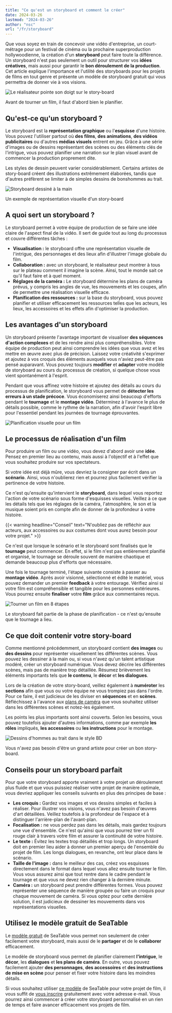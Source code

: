 ```yaml
---
title: "Ce qu'est un storyboard et comment le créer"
date: 2024-03-26
lastmod: "2024-03-26"
author: "nsc"
url: "/fr/storyboard"
---
```


Que vous soyez en train de concevoir une vidéo d'entreprise, un court-métrage pour un festival de cinéma ou la prochaine superproduction hollywoodienne, la création d'un **storyboard** peut faire toute la différence. Un storyboard n'est pas seulement un outil pour structurer vos **idées créatives**, mais aussi pour garantir le **bon déroulement de la production**. Cet article explique l'importance et l'utilité des storyboards pour les projets de films en tout genre et présente un modèle de storyboard gratuit qui vous permettra de donner vie à vos visions.

![Le réalisateur pointe son doigt sur le story-board](images/dix-sept-xEKgWKmUk5A-unsplash-711x463.jpg)

Avant de tourner un film, il faut d'abord bien le planifier.

## Qu'est-ce qu'un storyboard ?

Le storyboard est la **représentation graphique** ou l'**esquisse** d'une histoire. Vous pouvez l'utiliser partout où **des films**, **des animations**, **des vidéos publicitaires** ou d'autres **médias visuels** entrent en jeu. Grâce à une série d'images ou de dessins représentant des scènes ou des éléments clés de l'intrigue, vous pouvez planifier une narration sur le plan visuel avant de commencer la production proprement dite.

Les styles de dessin peuvent varier considérablement. Certains artistes de story-board créent des illustrations extrêmement élaborées, tandis que d'autres préfèrent se limiter à de simples dessins de bonshommes au trait.

![Storyboard dessiné à la main](images/dix-sept-idiRDLFPH6A-unsplash-711x936.jpg)

Un exemple de représentation visuelle d'un story-board

## A quoi sert un storyboard ?

Le storyboard permet à votre équipe de production de se faire une idée claire de l'aspect final de la vidéo. Il sert de guide tout au long du processus et couvre différentes tâches :

- **Visualisation :** le storyboard offre une représentation visuelle de l'intrigue, des personnages et des lieux afin d'illustrer l'image globale du film.
- **Collaboration :** avec un storyboard, le réalisateur peut montrer à tous sur le plateau comment il imagine la scène. Ainsi, tout le monde sait ce qu'il faut faire et à quel moment.
- **Réglages de la caméra :** Le storyboard détermine les plans de caméra prévus, y compris les angles de vue, les mouvements et les coupes, afin de permettre une réalisation visuelle efficace.
- **Planification des ressources :** sur la base du storyboard, vous pouvez planifier et utiliser efficacement les ressources telles que les acteurs, les lieux, les accessoires et les effets afin d'optimiser la production.

## Les avantages d'un storyboard

Un storyboard présente l'avantage important de visualiser **des séquences d'action complexes** et de les rendre ainsi plus compréhensibles. Votre équipe de production peut ainsi comprendre les idées que vous avez et les mettre en œuvre avec plus de précision. Laissez votre créativité s'exprimer et ajoutez à vos croquis des éléments auxquels vous n'aviez peut-être pas pensé auparavant. Vous pouvez toujours **modifier** et **adapter** votre modèle de storyboard au cours du processus de création, si quelque chose vous vient spontanément à l'esprit.

Pendant que vous affinez votre histoire et ajoutez des détails au cours du processus de planification, le storyboard vous permet de **détecter les erreurs à un stade précoce**. Vous économiserez ainsi beaucoup d'efforts pendant le **tournage** et le **montage vidéo**. Déterminez à l'avance le plus de détails possible, comme le rythme de la narration, afin d'avoir l'esprit libre pour l'essentiel pendant les journées de tournage éprouvantes.

![Planification visuelle pour un film](images/matt-popovich-pJwWrP-OIfk-unsplash-711x457.jpg)

## Le processus de réalisation d'un film

Pour produire un film ou une vidéo, vous devez d'abord avoir une **idée**. Pensez en premier lieu au contenu, mais aussi à l'objectif et à l'effet que vous souhaitez produire sur vos spectateurs.

Si votre idée est déjà mûre, vous devriez la consigner par écrit dans un **scénario**. Ainsi, vous n'oublierez rien et pourrez plus facilement vérifier la pertinence de votre histoire.

Ce n'est qu'ensuite qu'intervient le **storyboard**, dans lequel vous reportez l'action de votre scénario sous forme d'esquisses visuelles. Veillez à ce que les détails tels que les réglages de la caméra, l'atmosphère, le son et la musique soient pris en compte afin de donner de la profondeur à votre histoire.

{{< warning headline="Conseil" text="N'oubliez pas de réfléchir aux acteurs, aux accessoires ou aux costumes dont vous aurez besoin pour votre projet." >}}

Ce n'est que lorsque le scénario et le storyboard sont finalisés que le **tournage** peut commencer. En effet, si le film n'est pas entièrement planifié et organisé, le tournage se déroule souvent de manière chaotique et demande beaucoup plus d'efforts que nécessaire.

Une fois le tournage terminé, l'étape suivante consiste à passer au **montage vidéo**. Après avoir visionné, sélectionné et édité le matériel, vous pouvez demander un premier **feedback** à votre entourage. Vérifiez ainsi si votre film est compréhensible et tangible pour les personnes extérieures. Vous pourrez ensuite **finaliser** votre **film** grâce aux commentaires reçus.

![Tourner un film en 8 étapes](images/Film-drehen-in-8-Schritten-711x1264.png)

Le storyboard fait partie de la phase de planification - ce n'est qu'ensuite que le tournage a lieu.

## Ce que doit contenir votre story-board

Comme mentionné précédemment, un storyboard contient **des images** ou **des dessins** pour représenter visuellement les différentes scènes. Vous pouvez les dessiner à la main ou, si vous n'avez qu'un talent artistique modéré, créer un storyboard numérique. Vous devez décrire les différentes scènes, mais pas de manière trop détaillée. Résumez brièvement les éléments importants tels que **le contenu**, le **décor** et **les dialogues**.

Lors de la création de votre story-board, veillez également à **numéroter** les **sections** afin que vous ou votre équipe ne vous trompiez pas dans l'ordre. Pour ce faire, il est judicieux de les diviser en **séquences** et en **scènes**. Réfléchissez à l'avance aux [plans de caméra](https://filmpuls.info/einstellungen-einstellungsgroesse-bildausschnitt/) que vous souhaitez utiliser dans les différentes scènes et notez-les également.

Les points les plus importants sont ainsi couverts. Selon les besoins, vous pouvez toutefois ajouter d'autres informations, comme par exemple **les rôles** impliqués, **les accessoires** ou **les instructions** pour le montage.

![Dessins d'hommes au trait dans le style BD](images/nasim-keshmiri-bNjYwZrkJ3A-unsplash-711x474.jpg)

Vous n'avez pas besoin d'être un grand artiste pour créer un bon story-board.

## Conseils pour un storyboard parfait

Pour que votre storyboard apporte vraiment à votre projet un déroulement plus fluide et que vous puissiez réaliser votre projet de manière optimale, vous devriez appliquer les conseils suivants en plus des principes de base :

- **Les croquis :** Gardez vos images et vos dessins simples et faciles à réaliser. Pour illustrer vos visions, vous n'avez pas besoin d'œuvres d'art détaillées. Veillez toutefois à la profondeur de l'espace et à distinguer l'arrière-plan de l'avant-plan.
- **Focalisation :** ne vous perdez pas dans les détails, mais gardez toujours une vue d'ensemble. Ce n'est qu'ainsi que vous pourrez tirer un fil rouge clair à travers votre film et assurer la continuité de votre histoire.
- **Le texte :** Évitez les textes trop détaillés et trop longs. Un storyboard doit en premier lieu aider à donner un premier aperçu de l'ensemble du projet de film. Les longs dialogues, en revanche, ont leur place dans le scénario.
- **Taille de l'image :** dans le meilleur des cas, créez vos esquisses directement dans le format dans lequel vous allez ensuite tourner le film. Vous vous assurez ainsi que tout rentre dans le cadre pendant le tournage et que vous ne devez rien changer à la dernière minute.
- **Caméra :** un storyboard peut prendre différentes formes. Vous pouvez représenter une séquence de manière groupée ou faire un croquis pour chaque mouvement de caméra. Si vous optez pour cette dernière solution, il est judicieux de dessiner les mouvements dans vos représentations visuelles.

## Utilisez le modèle gratuit de SeaTable

Le [modèle gratuit](https://seatable.io/fr/modele/k6o24najsho8oipbkwmo8g/) de SeaTable vous permet non seulement de créer facilement votre storyboard, mais aussi de le **partager** et de le **collaborer** efficacement.

Le modèle de storyboard vous permet de planifier clairement **l'intrigue**, le **décor**, les **dialogues** et **les plans de caméra**. En outre, vous pouvez facilement ajouter **des personnages**, **des accessoires** et **des instructions de mise en scène** pour penser et fixer votre histoire dans les moindres détails.

Si vous souhaitez utiliser [ce modèle](https://seatable.io/fr/modele/k6o24najsho8oipbkwmo8g/) de SeaTable pour votre projet de film, il vous suffit de [vous inscrire](https://seatable.io/fr/enregistrement/) gratuitement avec votre adresse e-mail. Vous pourrez ainsi commencer à créer votre storyboard personnalisé en un rien de temps et faire avancer efficacement vos projets de film.
